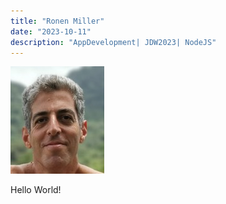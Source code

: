 ```yaml
---
title: "Ronen Miller"
date: "2023-10-11"
description: "AppDevelopment| JDW2023| NodeJS"
--- 
```


![Ronen Miller](myself.jpg)

Hello World!